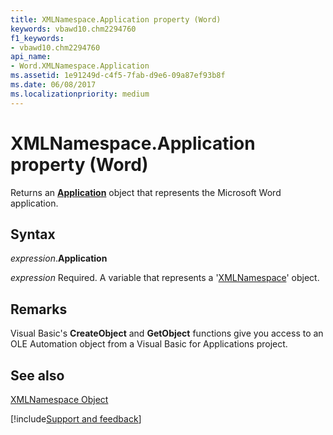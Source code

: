 ```yaml
---
title: XMLNamespace.Application property (Word)
keywords: vbawd10.chm2294760
f1_keywords:
- vbawd10.chm2294760
api_name:
- Word.XMLNamespace.Application
ms.assetid: 1e91249d-c4f5-7fab-d9e6-09a87ef93b8f
ms.date: 06/08/2017
ms.localizationpriority: medium
---
```



# XMLNamespace.Application property (Word)

Returns an **[Application](Word.Application.md)** object that represents the Microsoft Word application.


## Syntax

_expression_.**Application**

_expression_ Required. A variable that represents a '[XMLNamespace](Word.XMLNamespace.md)' object.


## Remarks

Visual Basic's **CreateObject** and **GetObject** functions give you access to an OLE Automation object from a Visual Basic for Applications project.


## See also


[XMLNamespace Object](Word.XMLNamespace.md)

[!include[Support and feedback](~/includes/feedback-boilerplate.md)]